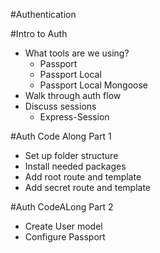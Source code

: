 #Authentication

#Intro to Auth
* What tools are we using?
  * Passport
  * Passport Local
  * Passport Local Mongoose
* Walk through auth flow
* Discuss sessions
  * Express-Session

#Auth Code Along Part 1
* Set up folder structure
* Install needed packages
* Add root route and template
* Add secret route and template

#Auth CodeALong Part 2
* Create User model
* Configure Passport